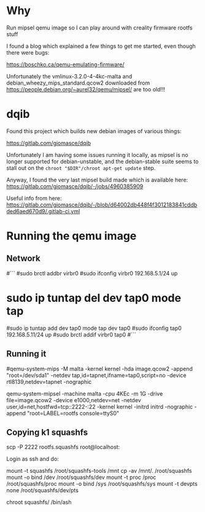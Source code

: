 # Why

Run mipsel qemu image so I can play around with creality firmware rootfs stuff

I found a blog which explained a few things to get me started, even though there were bugs:

https://boschko.ca/qemu-emulating-firmware/

Unfortunately the vmlinux-3.2.0-4-4kc-malta and debian_wheezy_mips_standard.qcow2 downloaded from https://people.debian.org/~aurel32/qemu/mipsel/ are too old!!!

# dqib

Found this project which builds new debian images of various things:

https://gitlab.com/giomasce/dqib

Unfortunately I am having some issues running it locally, as mipsel is no longer supported for debian-unstable, and the debian-stable suite seems
to stall out on the `chroot "$DIR"/chroot apt-get update` step.

Anyway, I found the very last mipsel build made which is available here:
https://gitlab.com/giomasce/dqib/-/jobs/4960385909

Useful info from here:
https://gitlab.com/giomasce/dqib/-/blob/d64002db448f4f3012183841cddbded6aed670d9/.gitlab-ci.yml

# Running the qemu image

## Network

#```
#sudo brctl addbr virbr0
#sudo ifconfig virbr0 192.168.5.1/24 up
# sudo ip tuntap del dev tap0 mode tap
#sudo ip tuntap add dev tap0 mode tap dev tap0
#sudo ifconfig tap0 192.168.5.11/24 up
#sudo brctl addif virbr0 tap0
#```

## Running it

#qemu-system-mips -M malta -kernel kernel -hda image.qcow2 -append "root=/dev/sda1" -netdev tap,id=tapnet,ifname=tap0,script=no -device rtl8139,netdev=tapnet -nographic

qemu-system-mipsel -machine malta -cpu 4KEc -m 1G -drive file=image.qcow2 -device e1000,netdev=net -netdev user,id=net,hostfwd=tcp::2222-:22 -kernel kernel -initrd initrd -nographic -append "root=LABEL=rootfs console=ttyS0"

## Copying k1 squashfs

scp -P 2222 rootfs.squashfs root@localhost:

Login as ssh and do:

mount -t squashfs /root/squashfs-tools /mnt
cp -av /mnt/. /root/squashfs
mount -o bind /dev /root/squashfs/dev
mount -t proc /proc /root/squashfs/proc
mount -o bind /sys /root/squashfs/sys
mount -t devpts none /root/squashfs/dev/pts

chroot squashfs/ /bin/ash
